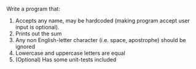 Write a program that: 
1) Accepts any name, may be hardcoded (making program accept user input is optional).
2) Prints out the sum
3) Any non English-letter character (i.e. space, apostrophe) should be ignored
4) Lowercase and uppercase letters are equal
5) (Optional) Has some unit-tests included


